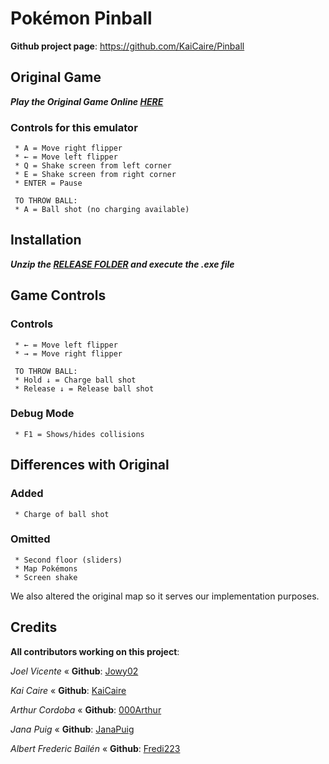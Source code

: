 # Pokémon Pinball
**Github project page**: https://github.com/KaiCaire/Pinball

## Original Game
_**Play the Original Game Online [HERE](https://playoldgames.org/pokemon-pinball-ruby-&-sapphire-gba)**_
### Controls for this emulator
     * A = Move right flipper
     * ← = Move left flipper
     * Q = Shake screen from left corner
     * E = Shake screen from right corner
     * ENTER = Pause

     TO THROW BALL:
     * A = Ball shot (no charging available)

## Installation
**_Unzip the [RELEASE FOLDER](https://github.com/KaiCaire/Pinball/releases) and execute the .exe file_**

## Game Controls
### Controls
     * ← = Move left flipper
     * → = Move right flipper

     TO THROW BALL:
     * Hold ↓ = Charge ball shot
     * Release ↓ = Release ball shot
### Debug Mode
     * F1 = Shows/hides collisions

## Differences with Original
### Added
     * Charge of ball shot 
### Omitted
     * Second floor (sliders)
     * Map Pokémons
     * Screen shake
We also altered the original map so it serves our implementation purposes.

## Credits
**All contributors working on this project**:

_Joel Vicente_ « **Github**: [Jowy02](https://github.com/Jowy02)

_Kai Caire_ « **Github**: [KaiCaire](https://github.com/KaiCaire)

_Arthur Cordoba_ « **Github**: [000Arthur](https://github.com/000Arthur)

_Jana Puig_ « **Github**: [JanaPuig](https://github.com/JanaPuig)

_Albert Frederic Bailén_ « **Github**: [Fredi223](https://github.com/fredi223)
